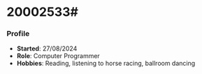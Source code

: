 # 20002533#
### Profile
- **Started**: 27/08/2024
- **Role**: Computer Programmer
- **Hobbies**: Reading, listening to horse racing, ballroom dancing
